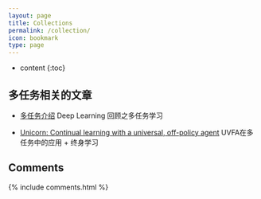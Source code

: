```yaml
---
layout: page
title: Collections
permalink: /collection/
icon: bookmark
type: page
---
```


* content
{:toc}

## 多任务相关的文章

* [多任务介绍](https://mp.weixin.qq.com/s/DSDkksVM89gZsbP37kpG3Q?)
Deep Learning 回顾之多任务学习

* [Unicorn: Continual learning with a universal, off-policy agent](../paper/Unicorn.pdf)
UVFA在多任务中的应用 + 终身学习

## Comments

{% include comments.html %}
